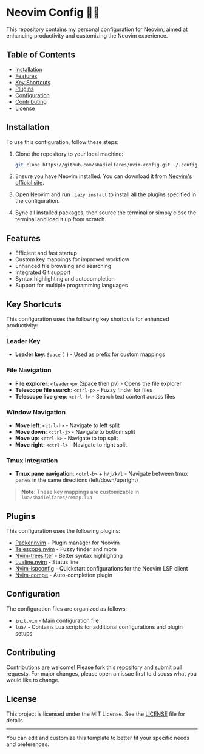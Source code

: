 # Neovim Config 🧑‍💻

This repository contains my personal configuration for Neovim, aimed at enhancing productivity and customizing the Neovim experience.

## Table of Contents

- [Installation](#installation)
- [Features](#features)
- [Key Shortcuts](#key-shortcuts)
- [Plugins](#plugins)
- [Configuration](#configuration)
- [Contributing](#contributing)
- [License](#license)

## Installation

To use this configuration, follow these steps:

1. Clone the repository to your local machine:
   ```sh
   git clone https://github.com/shadielfares/nvim-config.git ~/.config/nvim
   ```

2. Ensure you have Neovim installed. You can download it from [Neovim's official site](https://neovim.io/).

3. Open Neovim and run `:Lazy install` to install all the plugins specified in the configuration.
4. Sync all installed packages, then source the terminal or simply close the terminal and load it up from scratch.

## Features

- Efficient and fast startup
- Custom key mappings for improved workflow
- Enhanced file browsing and searching
- Integrated Git support
- Syntax highlighting and autocompletion
- Support for multiple programming languages

## Key Shortcuts

This configuration uses the following key shortcuts for enhanced productivity:

### Leader Key
- **Leader key**: `Space` (` `) - Used as prefix for custom mappings

### File Navigation
- **File explorer**: `<leader>pv` (Space then pv) - Opens the file explorer
- **Telescope file search**: `<ctrl-p>` - Fuzzy finder for files
- **Telescope live grep**: `<ctrl-f>` - Search text content across files

### Window Navigation
- **Move left**: `<ctrl-h>` - Navigate to left split
- **Move down**: `<ctrl-j>` - Navigate to bottom split  
- **Move up**: `<ctrl-k>` - Navigate to top split
- **Move right**: `<ctrl-l>` - Navigate to right split

### Tmux Integration
- **Tmux pane navigation**: `<ctrl-b>` + `h/j/k/l` - Navigate between tmux panes in the same directions (left/down/up/right)

> **Note**: These key mappings are customizable in `lua/shadielfares/remap.lua`


## Plugins

This configuration uses the following plugins:

- [Packer.nvim](https://github.com/wbthomason/packer.nvim) - Plugin manager for Neovim
- [Telescope.nvim](https://github.com/nvim-telescope/telescope.nvim) - Fuzzy finder and more
- [Nvim-treesitter](https://github.com/nvim-treesitter/nvim-treesitter) - Better syntax highlighting
- [Lualine.nvim](https://github.com/nvim-lualine/lualine.nvim) - Status line
- [Nvim-lspconfig](https://github.com/neovim/nvim-lspconfig) - Quickstart configurations for the Neovim LSP client
- [Nvim-compe](https://github.com/hrsh7th/nvim-compe) - Auto-completion plugin

## Configuration

The configuration files are organized as follows:

- `init.vim` - Main configuration file
- `lua/` - Contains Lua scripts for additional configurations and plugin setups

## Contributing

Contributions are welcome! Please fork this repository and submit pull requests. For major changes, please open an issue first to discuss what you would like to change.

## License

This project is licensed under the MIT License. See the [LICENSE](LICENSE) file for details.

---

You can edit and customize this template to better fit your specific needs and preferences.

